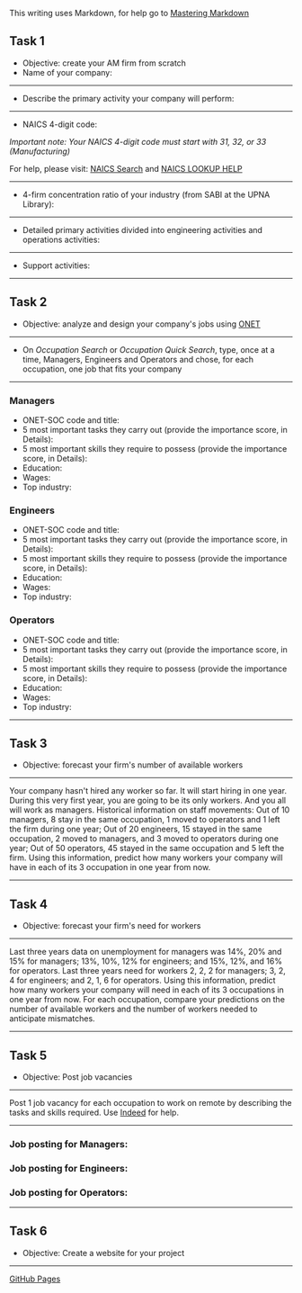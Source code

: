 This writing uses Markdown, for help go to [Mastering Markdown](https://guides.github.com/features/mastering-markdown/)

## Task 1
* Objective: create your AM firm from scratch
* Name of your company:
***
* Describe the primary activity your company will perform:
***
* NAICS 4-digit code:

*Important note: Your NAICS 4-digit code must start with 31, 32, or 33 (Manufacturing)*

For help, please visit: [NAICS Search](https://www.naics.com/search/) and [NAICS LOOKUP HELP](https://www.naics.com/naics-identification-help/)
***
* 4-firm concentration ratio of your industry (from SABI at the UPNA Library):
***
* Detailed primary activities divided into engineering activities and operations activities:
***
* Support activities:
***

## Task 2
* Objective: analyze and design your company's jobs using [ONET](https://www.onetonline.org/) 
***
* On *Occupation Search* or *Occupation Quick Search*, type, once at a time, Managers, Engineers and Operators and chose, for each occupation, one job that fits your company
***
### Managers
* ONET-SOC code and title:
* 5 most important tasks they carry out (provide the importance score, in Details):
* 5 most important skills they require to possess (provide the importance score, in Details):
* Education:
* Wages:
* Top industry:
### Engineers
* ONET-SOC code and title:
* 5 most important tasks they carry out (provide the importance score, in Details):
* 5 most important skills they require to possess (provide the importance score, in Details):
* Education:
* Wages:
* Top industry:
### Operators
* ONET-SOC code and title:
* 5 most important tasks they carry out (provide the importance score, in Details):
* 5 most important skills they require to possess (provide the importance score, in Details):
* Education:
* Wages:
* Top industry:
***
## Task 3
* Objective: forecast your firm's number of available workers
***
Your company hasn't hired any worker so far. It will start hiring in one year. During this very first year, you are going to be its only workers. And you all will work as managers. Historical information on staff movements: Out of 10 managers, 8 stay in the same occupation, 1 moved to operators and 1 left the firm during one year; Out of 20 engineers, 15 stayed in the same occupation, 2 moved to managers, and 3 moved to operators during one year; Out of 50 operators, 45 stayed in the same occupation and 5 left the firm. Using this information, predict how many workers your company will have in each of its 3 occupation in one year from now.
***
## Task 4
* Objective: forecast your firm's need for workers
***
Last three years data on unemployment for managers was 14%, 20% and 15% for managers; 13%, 10%, 12% for engineers; and 15%, 12%, and 16% for operators. Last three years need for workers 2, 2, 2 for managers; 3, 2, 4 for engineers; and 2, 1, 6 for operators. Using this information, predict how many workers your company will need in each of its 3 occupations in one year from now. For each occupation, compare your predictions on the number of available workers and the number of workers needed to anticipate mismatches.
***
## Task 5
* Objective: Post job vacancies
***
Post 1 job vacancy for each occupation to work on remote by describing the tasks and skills required. Use [Indeed](https://www.indeed.com/l-Remote-jobs.html) for help.
***
### Job posting for Managers:
### Job posting for Engineers:
### Job posting for Operators:
***
## Task 6
* Objective: Create a website for your project
***
[GitHub Pages](https://pages.github.com/)
